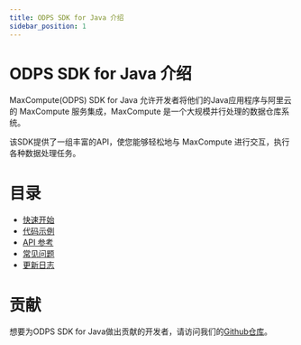 ```yaml
---
title: ODPS SDK for Java 介绍
sidebar_position: 1
---
```


# ODPS SDK for Java 介绍

MaxCompute(ODPS) SDK for Java 允许开发者将他们的Java应用程序与阿里云的 MaxCompute 服务集成，MaxCompute 是一个大规模并行处理的数据仓库系统。

该SDK提供了一组丰富的API，使您能够轻松地与 MaxCompute 进行交互，执行各种数据处理任务。


# 目录

- [快速开始](../quick-start)
- [代码示例](../example-code)
- [API 参考](../api-reference)
- [常见问题](../question)
- [更新日志](../changelog)


# 贡献
想要为ODPS SDK for Java做出贡献的开发者，请访问我们的[Github仓库](https://github.com/aliyun/aliyun-odps-java-sdk)。
